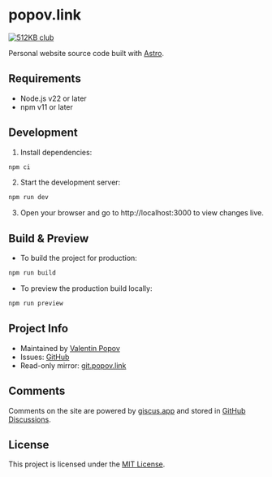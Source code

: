 # popov.link

[![512KB club](https://512kb.club/assets/images/green-team.svg)](https://512kb.club)

Personal website source code built with [Astro](https://astro.build/).

## Requirements

- Node.js v22 or later
- npm v11 or later

## Development

1. Install dependencies:

```bash
npm ci
```

2. Start the development server:

```bash
npm run dev
```

3. Open your browser and go to http://localhost:3000 to view changes live.

## Build & Preview

- To build the project for production:

```bash
npm run build
```

- To preview the production build locally:

```bash
npm run preview
```

## Project Info

- Maintained by [Valentin Popov](mailto:valentin@popov.link)
- Issues: [GitHub](https://github.com/valentineus/popov.link/issues)
- Read-only mirror: [git.popov.link](https://git.popov.link/popov.link/)

## Comments

Comments on the site are powered by [giscus.app](https://giscus.app) and stored in [GitHub Discussions](https://github.com/valentineus/popov.link/discussions).

## License

This project is licensed under the [MIT License](LICENSE.txt).
